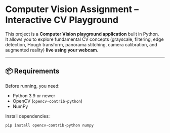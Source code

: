 # Computer Vision Assignment – Interactive CV Playground

This project is a **Computer Vision playground application** built in Python.  
It allows you to explore fundamental CV concepts (grayscale, filtering, edge detection, Hough transform, panorama stitching, camera calibration, and augmented reality) **live using your webcam**.

---

## 📦 Requirements

Before running, you need:

- Python 3.9 or newer  
- OpenCV (`opencv-contrib-python`)  
- NumPy  

Install dependencies:

```bash
pip install opencv-contrib-python numpy

